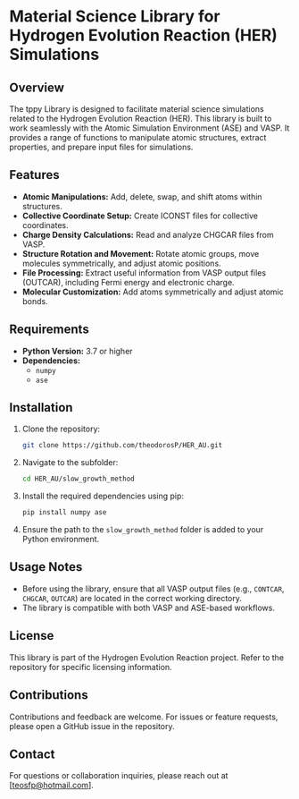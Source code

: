 # Material Science Library for Hydrogen Evolution Reaction (HER) Simulations

## Overview
The tppy Library is designed to facilitate material science simulations related to the Hydrogen Evolution Reaction (HER). This library is built to work seamlessly with the Atomic Simulation Environment (ASE) and VASP. It provides a range of functions to manipulate atomic structures, extract properties, and prepare input files for simulations.

## Features
- **Atomic Manipulations:** Add, delete, swap, and shift atoms within structures.
- **Collective Coordinate Setup:** Create ICONST files for collective coordinates.
- **Charge Density Calculations:** Read and analyze CHGCAR files from VASP.
- **Structure Rotation and Movement:** Rotate atomic groups, move molecules symmetrically, and adjust atomic positions.
- **File Processing:** Extract useful information from VASP output files (OUTCAR), including Fermi energy and electronic charge.
- **Molecular Customization:** Add atoms symmetrically and adjust atomic bonds.

## Requirements
- **Python Version:** 3.7 or higher
- **Dependencies:**
  - `numpy`
  - `ase`

## Installation
1. Clone the repository:
   ```bash
   git clone https://github.com/theodorosP/HER_AU.git
   ```
2. Navigate to the subfolder:
   ```bash
   cd HER_AU/slow_growth_method
   ```
3. Install the required dependencies using pip:
   ```bash
   pip install numpy ase
   ```
4. Ensure the path to the `slow_growth_method` folder is added to your Python environment.

## Usage Notes
- Before using the library, ensure that all VASP output files (e.g., `CONTCAR`, `CHGCAR`, `OUTCAR`) are located in the correct working directory.
- The library is compatible with both VASP and ASE-based workflows.

## License
This library is part of the Hydrogen Evolution Reaction project. Refer to the repository for specific licensing information.

## Contributions
Contributions and feedback are welcome. For issues or feature requests, please open a GitHub issue in the repository.

## Contact
For questions or collaboration inquiries, please reach out at [teosfp@hotmail.com].

